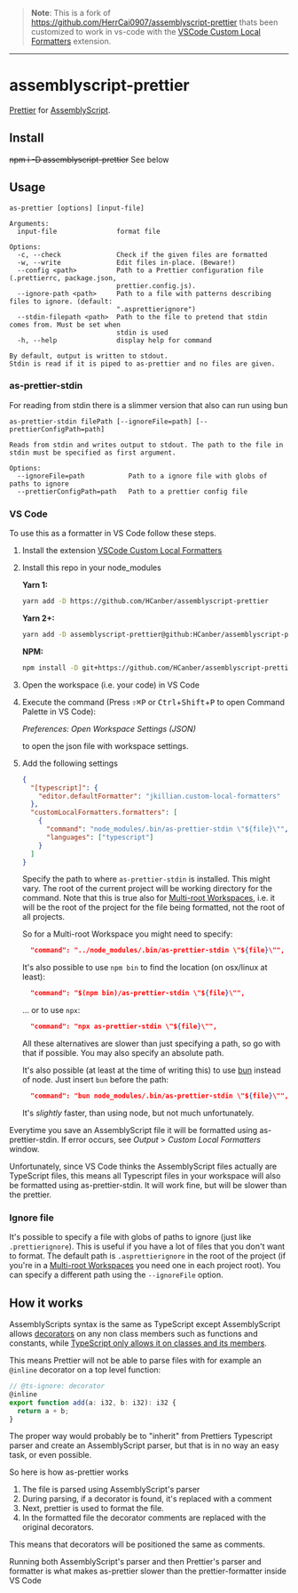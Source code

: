 > **Note**: This is a fork of https://github.com/HerrCai0907/assemblyscript-prettier thats been customized to work in vs-code with the [VSCode Custom Local Formatters](https://marketplace.visualstudio.com/items?itemName=jkillian.custom-local-formatters) extension.

---

# assemblyscript-prettier

[Prettier](https://prettier.io/) for [AssemblyScript](https://www.assemblyscript.org/).

## Install

~~npm i -D assemblyscript-prettier~~
See below

## Usage

```
as-prettier [options] [input-file]

Arguments:
  input-file               format file

Options:
  -c, --check              Check if the given files are formatted
  -w, --write              Edit files in-place. (Beware!)
  --config <path>          Path to a Prettier configuration file (.prettierrc, package.json,
                           prettier.config.js).
  --ignore-path <path>     Path to a file with patterns describing files to ignore. (default:
                           ".asprettierignore")
  --stdin-filepath <path>  Path to the file to pretend that stdin comes from. Must be set when
                           stdin is used
  -h, --help               display help for command

By default, output is written to stdout.
Stdin is read if it is piped to as-prettier and no files are given.
```

### as-prettier-stdin

For reading from stdin there is a slimmer version that also can run using bun

```
as-prettier-stdin filePath [--ignoreFile=path] [--prettierConfigPath=path]

Reads from stdin and writes output to stdout. The path to the file in stdin must be specified as first argument.

Options:
  --ignoreFile=path           Path to a ignore file with globs of paths to ignore
  --prettierConfigPath=path   Path to a prettier config file
```

### VS Code

To use this as a formatter in VS Code follow these steps.

1. Install the extension [VSCode Custom Local Formatters](https://marketplace.visualstudio.com/items?itemName=jkillian.custom-local-formatters)

2. Install this repo in your node_modules

   **Yarn 1:**

   ```sh
   yarn add -D https://github.com/HCanber/assemblyscript-prettier
   ```

   **Yarn 2+:**

   ```sh
   yarn add -D assemblyscript-prettier@github:HCanber/assemblyscript-prettier
   ```

   **NPM:**

   ```sh
   npm install -D git+https://github.com/HCanber/assemblyscript-prettier.git
   ```

3. Open the workspace (i.e. your code) in VS Code

4. Execute the command (Press <kbd>⇧</kbd><kbd>⌘</kbd><kbd>P</kbd> or <kbd>Ctrl</kbd>+<kbd>Shift</kbd>+<kbd>P</kbd> to open Command Palette in VS Code):

   _Preferences: Open Workspace Settings (JSON)_

   to open the json file with workspace settings.

5. Add the following settings

   ```json
   {
     "[typescript]": {
       "editor.defaultFormatter": "jkillian.custom-local-formatters"
     },
     "customLocalFormatters.formatters": [
       {
         "command": "node_modules/.bin/as-prettier-stdin \"${file}\"",
         "languages": ["typescript"]
       }
     ]
   }
   ```

   Specify the path to where `as-prettier-stdin` is installed. This might vary. The root of the current project will be working directory for the command. Note that this is true also for [Multi-root Workspaces](https://code.visualstudio.com/docs/editor/multi-root-workspaces), i.e. it will be the root of the project for the file being formatted, not the root of all projects.

   So for a Multi-root Workspace you might need to specify:

   ```json
     "command": "../node_modules/.bin/as-prettier-stdin \"${file}\"",
   ```

   It's also possible to use `npm bin` to find the location (on osx/linux at least):

   ```json
     "command": "$(npm bin)/as-prettier-stdin \"${file}\"",
   ```

   ... or to use `npx`:

   ```json
     "command": "npx as-prettier-stdin \"${file}\"",
   ```

   All these alternatives are slower than just specifying a path, so go with that if possible. You may also specify an absolute path.

   It's also possible (at least at the time of writing this) to use [bun](https://bun.sh/) instead of node. Just insert `bun` before the path:

   ```json
     "command": "bun node_modules/.bin/as-prettier-stdin \"${file}\"",
   ```

   It's _slightly_ faster, than using node, but not much unfortunately.

Everytime you save an AssemblyScript file it will be formatted using as-prettier-stdin.
If error occurs, see _Output_ > _Custom Local Formatters_ window.

Unfortunately, since VS Code thinks the AssemblyScript files actually are TypeScript files, this means all Typescript files in your workspace will also be formatted using as-prettier-stdin. It will work fine, but will be slower than the prettier.

### Ignore file

It's possible to specify a file with globs of paths to ignore (just like `.prettierignore`). This is useful if you have a lot of files that you don't want to format. The default path is `.asprettierignore` in the root of the project (if you're in a [Multi-root Workspaces](https://code.visualstudio.com/docs/editor/multi-root-workspaces) you need one in each project root). You can specify a different path using the `--ignoreFile` option.

## How it works

AssemblyScripts syntax is the same as TypeScript except AssemblyScript allows [decorators](https://www.assemblyscript.org/concepts.html#code-annotations) on any non class members such as functions and constants, while [TypeScript only allows it on classes and its members](https://www.typescriptlang.org/docs/handbook/decorators.html).

This means Prettier will not be able to parse files with for example an `@inline` decorator on a top level function:

```ts
// @ts-ignore: decorator
@inline
export function add(a: i32, b: i32): i32 {
  return a + b;
}
```

The proper way would probably be to "inherit" from Prettiers Typescript parser and create an AssemblyScript parser, but that is in no way an easy task, or even possible.

So here is how as-prettier works

1. The file is parsed using AssemblyScript's parser
2. During parsing, if a decorator is found, it's replaced with a comment
3. Next, prettier is used to format the file.
4. In the formatted file the decorator comments are replaced with the original decorators.

This means that decorators will be positioned the same as comments.

Running both AssemblyScript's parser and then Prettier's parser and formatter is what makes as-prettier slower than the prettier-formatter inside VS Code
